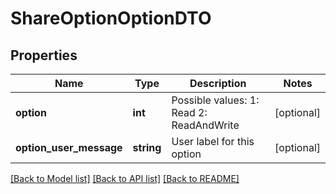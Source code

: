 # ShareOptionOptionDTO

## Properties
Name | Type | Description | Notes
------------ | ------------- | ------------- | -------------
**option** | **int** | Possible values:  1: Read  2: ReadAndWrite | [optional] 
**option_user_message** | **string** | User label for this option | [optional] 

[[Back to Model list]](../README.md#documentation-for-models) [[Back to API list]](../README.md#documentation-for-api-endpoints) [[Back to README]](../README.md)


